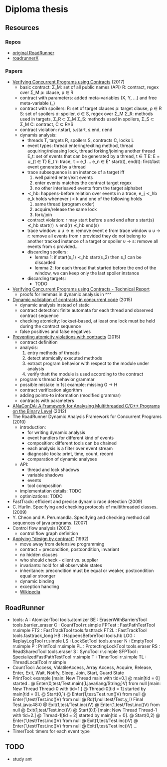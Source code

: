 # Diploma thesis

## Resources

### Repos

* [original RoadRunner](https://github.com/stephenfreund/RoadRunner)
* [roadrunnerX](https://pajda.fit.vutbr.cz/jct/roadrunnerX)

### Papers

* [Verifying Concurrent Programs using Contracts](http://www.fit.vutbr.cz/~vojnar/Publications/icst17-contracts.pdf)
  (2017)
  * basic contract:
    Σ_M: set of all public names (API)
    R: contract, regex over Σ_M
    ρ: clause, ρ ∈ R
  * contract with parameters: added meta-variables (X, Y, ...) and free
    meta-variable (_)
  * contract with spoilers:
    R: set of target clauses
    ρ: target clause, ρ ∈ R
    S: set of spoilers
    σ: spoiler, σ ∈ S, regex over Σ_M
    Σ_R: methods used in targets, Σ_R ⊂ Σ_M
    Σ_S: methods used in spoilers, Σ_S ⊂ Σ_M
    C: contract, C ⊆ R×S
  * contract violation: r.start, s.start, s.end, r.end
  * dynamis analysis:
    * threads T, targets R, spoilers S, contracts C, locks L
    * event types: thread entering/exiting method, thread acquiring/releasing
      lock, thread forking/joining another thread
    E_t: set of events that can be generated by a thread, t ∈ T
    E: E = ∪_{t ∈ T} E_t
    τ: trace, τ = e_1 ... e_n ∈ E⁺
    start(t), end(t): first/last event generated by a thread
    * trace subsequence is an instance of a target iff
      1. well paired enter/exit events
      2. enter events matches the contract target regex
      3. no other interleaved events from the target alphabet
    * ≺\_hb: happens-before relation over events in a trace, e\_j ≺\_hb e\_k
      holds whenever j < k and one of the following holds
      1. same thread (program order)
      2. acquire/release the same lock
      3. fork/join
    * contract violation: r may start before s and end after s
      start(s) ⊀_hb start(r) ∧ end(r) ⊀_hb end(s)
    * trace window: υ
      υ → e: remove event e from trace window υ
      υ → r: remove all events from r provided they do not belong to another
      tracked instance of a target or spoiler
      υ → s: remove all events from s provided...
    * discarding spoilers:
      * lemma 1: if start(s\_1) ≺\_hb start(s\_2) then s\_1 can be discarded
      * lemma 2: for each thread that started before the end of the window, we
        can keep only the last spoiler instance
    * discarding targets:
      * TODO
* [Verifying Concurrent Programs using Contracts - Technical Report](http://www.fit.vutbr.cz/~vojnar/Publications/tr-contracts-16.pdf)
  * proofs for lemmas in dynamic analysis in ^^^
* [Dynamic validation of contracts in concurrent code](http://citeseerx.ist.psu.edu/viewdoc/download?doi=10.1.1.715.114&rep=rep1&type=pdf)
  (2015)
  * dynamic analysis instead of static
  * contract detection: finite automata for each thread and observed contract
    sequence
  * checking atomicity: lockset-based, at least one lock must be held during the
    contract sequence
  * false positives and false negatives
* [Preventing atomicity violations with contracts](https://docentes.fct.unl.pt/joao-lourenco/files/1505.02951v1-dsousa.pdf)
  (2015)
  * contract definition
  * analysis:
    1. entry methods of threads
    2. detect atomically executed methods
    3. extract program behavior with respect to the module under analysis
    4. verify thatt the module is used according to the contract
  * program's thread behavior grammar
  * possible mistake in 1st example: missing G -\> H
  * contract verification algorithm
  * adding points-to information (modified grammar)
  * contracts with parameters
* [ANaConDA: A Framework for Analysing Multithreaded C/C++ Programs on the Binary Level](http://dx.doi.org/10.1007/978-3-642-35632-2_5)
  (2012)
* The RoadRunner Dynamic Analysis Framework for Concurrent Programs (2010)
  * introduction:
    * for writing dynamic analysis
    * event handlers for different kind of events
    * composition: different tools can be chained
    * each analysis is a filter over event stream
    * diagnostic tools: print, time, count, record
    * comparation of dynamic analyses
  * API:
    * thread and lock shadows
    * variable shadows
    * events
    * tool composition
  * implementation details: TODO
  * optimizations: TODO
* FastTrack: efficient and precise dynamic race detection (2009)
* C. Hurlin. Specifying and checking protocols of multithreaded classes. (2009)
* Y. Cheon and A. Perumandla. Specifying and checking method call sequences of
  java programs. (2007)
* Control flow analysis (2003)
  * control flow graph definition
* [Applying “design by contract”](http://se.ethz.ch/~meyer/publications/computer/contract.pdf)
  (1992)
  * move away from defensive programming
  * contract = precondition, postcondition, invariant
  * no hidden clauses
  * who should check - client vs. supplier
  * invariants: hold for all observable states
  * inheritance: precondition must be equal or weaker, postcondition equal or
    stronger
  * dynamic binding
  * exception handling
  * [Wikipedia](https://en.wikipedia.org/wiki/Design_by_contract)

## RoadRunner

* tools:
         A : AtomizerTool                      tools.atomizer
        BE : EraserWithBarriersTool            tools.barrier_eraser
         C : CountTool                         rr.simple
    FPTest : FastPathTestTool                  rr.simple
       FT2 : FastTrackTool                     tools.fasttrack
      FT2L : FastTrackTool                     tools.fasttrack_long
        HB : HappensBeforeTool                 tools.hb
       LOG : ReplayLogTool                     rr.simple
        LS : LockSetTool                       tools.eraser
         N : EmptyTool                         rr.simple
         P : PrintTool                         rr.simple
        PL : ProtectingLockTool                tools.eraser
        RS : ReadSharedTool                    tools.eraser
         S : SyncTool                          rr.simple
    SFPTool : SpecializedFastPathTestTool      rr.simple
         T : TimerTool                         rr.simple
        TL : ThreadLocalTool                   rr.simple
* CountTool: Access, VolatileAccess, Array Access, Acquire, Release, Enter,
  Exit, Wait, Notify, Sleep, Join, Start, Guard State
* PrintTool: example
    [main: New Thread main with tid=0.]
    @  main[tid = 0] started .
    @  Enter(0,test/Test.main([Ljava/lang/String;)V) from null
    [main: New Thread Thread-0 with tid=1.]
    @  Thread-0[tid = 1] started by main[tid = 0].
    @   Start(0,1)
    @  Enter(1,test/Test.run()V) from null
    @   Enter(1,test/Test.inc()V) from null
    @    Rd(1,null.test/Test.y_I)  Final  Test.java:48:0
    @   Exit(1,test/Test.inc()V)
    @   Enter(1,test/Test.inc()V) from null
    @   Exit(1,test/Test.inc()V)
    @   Start(0,1)
    [main: New Thread Thread-1 with tid=2.]
    @  Thread-1[tid = 2] started by main[tid = 0].
    @   Start(0,2)
    @   Enter(1,test/Test.inc()V) from null
    @   Exit(1,test/Test.inc()V)
    @   Enter(1,test/Test.inc()V) from null
    @   Exit(1,test/Test.inc()V)
    ...
* TimerTool: timers for each event type

## TODO

* study ant

